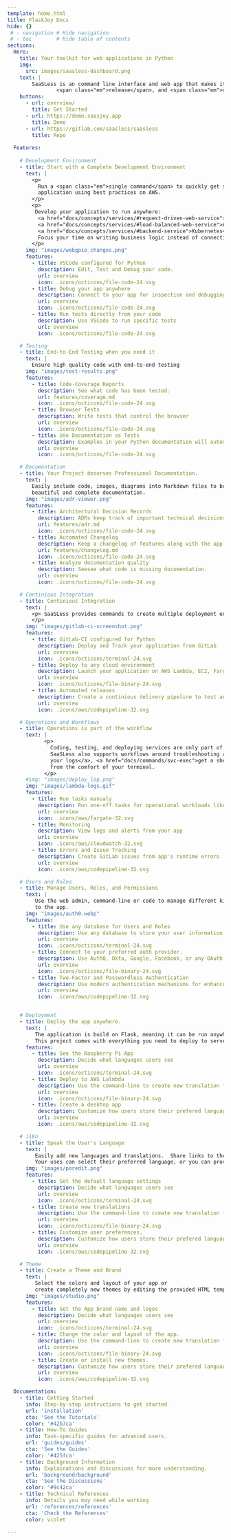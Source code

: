 ```yaml
---
template: home.html
title: FlaskJoy Docs
hide: {}
 # - navigation # Hide navigation
 # - toc        # Hide table of contents
sections:
  Hero:
    title: Your toolkit for web applications in Python
    img: 
      src: images/saasless-dashboard.png
    text: |
        SaaSLess is an command line interface and web app that makes it easy for developers to <span class="em">build</span>, 
                <span class="em">release</span>, and <span class="em">operate</span> production ready Python applications on the cloud.
    buttons:
      - url: overview/
        title: Get Started
      - url: https://demo.saasjoy.app
        title: Demo
      - url: https://gitlab.com/saasless/saasless
        title: Repo
        
  Features:
  
    # Development Environment
    - title: Start with a Complete Development Environment
      text: |
        <p>
          Run a <span class="em">single command</span> to quickly get started with a containerized Python
          application using best practices on AWS. 
        </p>
        <p>
         Develop your application to run anywhere:
          <a href="docs/concepts/services/#request-driven-web-service">Raspberry Pi</a>,
          <a href="docs/concepts/services/#load-balanced-web-service">AWS Lambda/a>,
          <a href="docs/concepts/services/#backend-service">Kubernetes</a>, <a href="docs/concepts/jobs/">Heroku</a>
          Focus your time on writing business logic instead of connecting infrastructure
        </p>
      img: "images/webgpio_changes.png"
      features:
        - title: VSCode configured for Python
          description: Edit, Test and Debug your code.
          url: overview
          icon: .icons/octicons/file-code-24.svg
        - title: Debug your app anywhere
          description: Connect to your app for inspection and debugging
          url: overview
          icon: .icons/octicons/file-code-24.svg
        - title: Run tests directly from your code
          description: Use VSCode to run specific tests
          url: overview
          icon: .icons/octicons/file-code-24.svg

    # Testing
    - title: End-to-End Testing when you need it
      text: |
        Ensure high quality code with end-to-end testing
      img: "images/test-results.png"
      features:
        - title: Code-Coverage Reports
          description: See what code has been tested.
          url: features/coverage.md
          icon: .icons/octicons/file-code-24.svg
        - title: Browser Tests
          description: Write tests that control the browser
          url: overview
          icon: .icons/octicons/file-code-24.svg
        - title: Use Documentation as Tests
          description: Examples in your Python documentation will automatically be executed as tests.
          url: overview
          icon: .icons/octicons/file-code-24.svg

    # Documentation
    - title: Your Project deserves Professional Documentation.
      text: |
        Easily include code, images, diagrams into Markdown files to build
        beautiful and complete documentation.
      img: "images/adr-viewer.png"
      features:
        - title: Architectural Decision Records
          description: ADRs keep track of important technical decisions and help onboard new developers
          url: features/adr.md
          icon: .icons/octicons/file-code-24.svg
        - title: Automated Changelog
          description: Keep a changelog of features along with the app's documentation.
          url: features/changelog.md
          icon: .icons/octicons/file-code-24.svg
        - title: Analyze documentation quality
          description: Seesee what code is missing documentation.
          url: overview
          icon: .icons/octicons/file-code-24.svg

    # Continious Integration
    - title: Continious Integration
      text: |
        <p> SaaSLess provides commands to create multiple deployment environments in separate AWS accounts and regions, as well as commands to build your container images, deploy your services, and run automated tests. 
        </p>
      img: "images/gitlab-ci-screenshot.png"
      features:
        - title: GitLab-CI configured for Python
          description: Deploy and Track your application from GitLab
          url: overview
          icon: .icons/octicons/terminal-24.svg
        - title: Deploy to any cloud environment
          description: Launch your application on AWS Lambda, EC2, Fargate, etc.
          url: overview
          icon: .icons/octicons/file-binary-24.svg
        - title: Automated releases
          description: Create a continious delivery pipeline to test and launch your apps
          url: overview
          icon: .icons/aws/codepipeline-32.svg

    # Operations and Workflows
    - title: Operations is part of the workflow
      text: |
            <p>
              Coding, testing, and deploying services are only part of the application lifecycle for the developer. 
              SaaSLess also supports workflows around troubleshooting and debugging to help when things go wrong. <a href="docs/commands/svc-logs/">Tail
              your logs</a>, <a href="docs/commands/svc-exec">get a shell</a> to a running container, <a href="docs/commands/svc-status/">view the health</a> of your services
              from the comfort of your terminal.
            </p>
      #img: "images/deploy_log.png"
      img: "images/lambda-logs.gif"
      features:
        - title: Run tasks manualy
          description: Run one-off tasks for operational workloads like migrations and backups
          url: overview
          icon: .icons/aws/fargate-32.svg
        - title: Monitoring
          description: View logs and alerts from your app
          url: overview
          icon: .icons/aws/cloudwatch-32.svg
        - title: Errors and Issue Tracking
          description: Create GitLab issues from app's runtime errors
          url: overview
          icon: .icons/aws/codepipeline-32.svg

    # Users and Roles
    - title: Manage Users, Roles, and Permissions
      text: |
         Use the web admin, command-line or code to manage different kinds of users and their access
         to the app.
      img: "images/auth0.webp"
      features:
        - title: Use any database for Users and Roles
          description: Use any database to store your user information.
          url: overview
          icon: .icons/octicons/terminal-24.svg
        - title: Connect to your preferred auth provider.
          description: Use Auth0, Okta, Google, Facebook, or any OAuth provider to autheticate users.
          url: overview
          icon: .icons/octicons/file-binary-24.svg
        - title: Two-Factor and Passwordless Authentication
          description: Use modern authentication mechanisms for enhanced security.
          url: overview
          icon: .icons/aws/codepipeline-32.svg


    # Deployment
    - title: Deploy the app anywhere.
      text: |
         The application is build on Flask, meaning it can be run anywhere with Python installed.
         This project comes with everything you need to deploy to servers, desktops, devices, and the cloud.
      features:
        - title: See the Raspberry Pi App
          description: Decide what languages users see
          url: overview
          icon: .icons/octicons/terminal-24.svg
        - title: Deploy to AWS Lalmbda
          description: Use the command-line to create new translation files for additional languages.
          url: overview
          icon: .icons/octicons/file-binary-24.svg
        - title: Create a desktop app
          description: Customize how users store their prefered language.
          url: overview
          icon: .icons/aws/codepipeline-32.svg

    # i18n
    - title: Speak the User's Language
      text: |
         Easily add new languages and translations.  Share links to the translation UI to get help from users and collegues.
         Your uses can select their preferred language, or you can provide an algorithm to determin the best language.
      img: "images/poredit.png"
      features:
        - title: Set the default language settings
          description: Decide what languages users see
          url: overview
          icon: .icons/octicons/terminal-24.svg
        - title: Create new translations
          description: Use the command-line to create new translation files for additional languages.
          url: overview
          icon: .icons/octicons/file-binary-24.svg
        - title: Customize user preferences.
          description: Customize how users store their prefered language.
          url: overview
          icon: .icons/aws/codepipeline-32.svg

    # Theme
    - title: Create a Theme and Brand
      text: |
         Select the colors and layout of your app or
         create completely new themes by editing the provided HTML templates.
      img: "images/studio.png"
      features:
        - title: Set the App brand name and logos
          description: Decide what languages users see
          url: overview
          icon: .icons/octicons/terminal-24.svg
        - title: Change the color and layout of the app.
          description: Use the command-line to create new translation files for additional languages.
          url: overview
          icon: .icons/octicons/file-binary-24.svg
        - title: Create or install new themes.
          description: Customize how users store their prefered language.
          url: overview
          icon: .icons/aws/codepipeline-32.svg

  Documentation:
    - title: Getting Started
      info: Step-by-step instructions to get started
      url: 'installation'
      cta: 'See the Tutorials'
      color: '#42b7ca'
    - title: How-To Guides
      info: Task-specific guides for advanced users.
      url: 'guides/guides'
      cta: 'See the Guides'
      color: '#425fca'
    - title: Background Information
      info: Explainations and discussions for more understanding.
      url: 'background/background'
      cta: 'See the Discussions'
      color: '#9c42ca'
    - title: Technical References
      info: Details you may need while working
      url: 'references/references'
      cta: 'Check the References'
      color: violet

---
```



